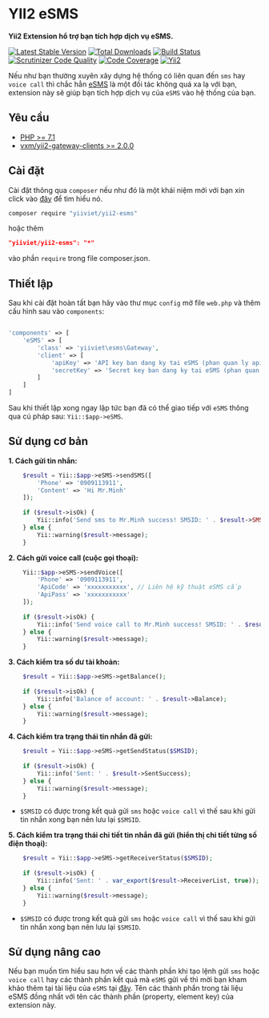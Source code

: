 # YII2 eSMS
**Yii2 Extension hổ trợ bạn tích hợp dịch vụ eSMS.**

[![Latest Stable Version](https://poser.pugx.org/yiiviet/yii2-esms/v/stable)](https://packagist.org/packages/yiiviet/yii2-esms)
[![Total Downloads](https://poser.pugx.org/yiiviet/yii2-esms/downloads)](https://packagist.org/packages/yiiviet/yii2-esms)
[![Build Status](https://travis-ci.org/yiiviet/yii2-esms.svg?branch=master)](https://travis-ci.org/yiiviet/yii2-esms)
[![Scrutinizer Code Quality](https://scrutinizer-ci.com/g/yiiviet/yii2-esms/badges/quality-score.png?b=master)](https://scrutinizer-ci.com/g/yiiviet/yii2-esms/?branch=master)
[![Code Coverage](https://scrutinizer-ci.com/g/yiiviet/yii2-esms/badges/coverage.png?b=master)](https://scrutinizer-ci.com/g/yiiviet/yii2-esms/?branch=master)
[![Yii2](https://img.shields.io/badge/Powered_by-Yii_Framework-green.svg?style=flat)](http://www.yiiframework.com/)

Nếu như bạn thường xuyên xây dựng hệ thống có liên quan đến `sms` hay `voice call` thì chắc hẳn
[eSMS](http://esms.vn) là một đối tác không quá xa lạ với bạn, extension này sẽ giúp bạn tích hợp dịch vụ của `eSMS`
vào hệ thống của bạn.

## Yêu cầu
* [PHP >= 7.1](http://php.net)
* [vxm/yii2-gateway-clients >= 2.0.0](https://github.com/vuongxuongminh/yii2-gateway-clients)

## Cài đặt

Cài đặt thông qua `composer` nếu như đó là một khái niệm mới với bạn xin click vào 
[đây](http://getcomposer.org/download/) để tìm hiểu nó.

```sh
composer require "yiiviet/yii2-esms"
```

hoặc thêm

```json
"yiiviet/yii2-esms": "*"
```

vào phần `require` trong file composer.json.

## Thiết lập

Sau khi cài đặt hoàn tất bạn hãy vào thư mục `config` mở file `web.php` và thêm cấu hình sau
vào `components`:

```php

'components' => [
    'eSMS' => [
        'class' => 'yiiviet\esms\Gateway',
        'client' => [
            'apiKey' => 'API key ban dang ky tai eSMS (phan quan ly api)',
            'secretKey' => 'Secret key ban dang ky tai eSMS (phan quan ly api)'
        ]
    ]
]

```

Sau khi thiết lập xong ngay lập tức bạn đã có thể giao tiếp với `eSMS` thông qua cú pháp sau:
`Yii::$app->eSMS`.

## Sử dụng cơ bản

**1. Cách gửi tin nhắn:**

```php
    $result = Yii::$app->eSMS->sendSMS([
        'Phone' => '0909113911',
        'Content' => 'Hi Mr.Minh'
    ]);
    
    if ($result->isOk) {
        Yii::info('Send sms to Mr.Minh success! SMSID: ' . $result->SMSID);
    } else {
        Yii::warning($result->message);
    }
```

**2. Cách gửi voice call (cuộc gọi thoại):**

```php
    Yii::$app->eSMS->sendVoice([
        'Phone' => '0909113911',
        'ApiCode' => 'xxxxxxxxxxx', // Liên hệ kỹ thuật eSMS cấp
        'ApiPass' => 'xxxxxxxxxxx'
    ]);
    
    if ($result->isOk) {
        Yii::info('Send voice call to Mr.Minh success! SMSID: ' . $result->SMSID);
    } else {
        Yii::warning($result->message);
    }    
```

**3. Cách kiểm tra số dư tài khoản:**

```php
    $result = Yii::$app->eSMS->getBalance();
    
    if ($result->isOk) {
        Yii::info('Balance of account: ' . $result->Balance);
    } else {
        Yii::warning($result->message);
    }
```

**4. Cách kiểm tra trạng thái tin nhắn đã gửi:**

```php
    $result = Yii::$app->eSMS->getSendStatus($SMSID);
    
    if ($result->isOk) {
        Yii::info('Sent: ' . $result->SentSuccess);
    } else {
        Yii::warning($result->message);
    }
```

* `$SMSID` có được trong kết quả gửi `sms` hoặc `voice call` vì thế sau khi gửi tin nhắn xong bạn nên lưu lại `$SMSID`.


**5. Cách kiểm tra trạng thái chi tiết tin nhắn đã gửi (hiển thị chi tiết từng số điện thoại):**

```php
    $result = Yii::$app->eSMS->getReceiverStatus($SMSID);
    
    if ($result->isOk) {
        Yii::info('Sent: ' . var_export($result->ReceiverList, true));
    } else {
        Yii::warning($result->message);
    }
```

* `$SMSID` có được trong kết quả gửi `sms` hoặc `voice call` vì thế sau khi gửi tin nhắn xong bạn nên lưu lại `$SMSID`.

## Sử dụng nâng cao

Nếu bạn muốn tìm hiểu sau hơn về các thành phần khi tạo lệnh gửi `sms` hoặc `voice call` hay các thành 
phần kết quả mà `eSMS` gửi về thì mời bạn kham khảo thêm tại tài liệu của `eSMS` tại [đây](https://account.esms.vn/TailieuAPI_V4_060215_Rest_Public.pdf).
Tên các thành phần trong tài liệu eSMS đồng nhất với tên các thành phần (property, element key) của extension này.
